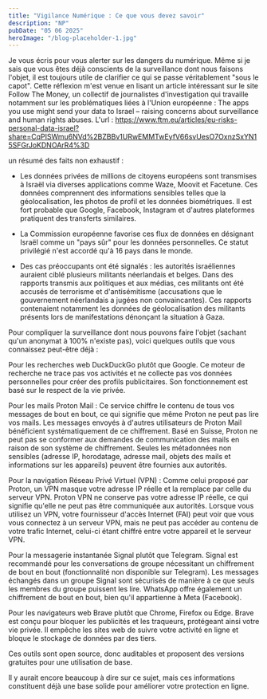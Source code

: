 ```yaml
---
title: "Vigilance Numérique : Ce que vous devez savoir"
description: "NP"
pubDate: "05 06 2025"
heroImage: "/blog-placeholder-1.jpg"
---
```


Je vous écris pour vous alerter sur les dangers du numérique. 
Même si je sais que vous êtes déjà conscients de la surveillance dont nous faisons l'objet, il est toujours utile de clarifier ce qui se passe véritablement "sous le capot".
Cette réflexion m'est venue en lisant un article intéressant sur le site Follow The Money, un collectif de journalistes d'investigation qui travaille notamment sur les problématiques liées à l'Union européenne : 
The apps you use might send your data to Israel – raising concerns about surveillance and human rights abuses. 
L'url : https://www.ftm.eu/articles/eu-risks-personal-data-israel?share=CqPISWmu6NVd%2BZBBv1URwEMMTwEyfV66svUesO7OxnzSxYN15SFGrJoKDNOArR4%3D

un résumé des faits non exhaustif :

- Les données privées de millions de citoyens européens sont transmises à Israël via diverses applications comme Waze, Moovit et Facetune. Ces données comprennent des informations sensibles telles que la géolocalisation, les photos de profil et les données biométriques. Il est fort probable que Google, Facebook, Instagram et d'autres plateformes pratiquent des transferts similaires.

- La Commission européenne favorise ces flux de données en désignant Israël comme un "pays sûr" pour les données personnelles. Ce statut privilégié n'est accordé qu'à 16 pays dans le monde.

- Des cas préoccupants ont été signalés : les autorités israéliennes auraient ciblé plusieurs militants néerlandais et belges. Dans des rapports transmis aux politiques et aux médias, ces militants ont été accusés de terrorisme et d'antisémitisme (accusations que le gouvernement néerlandais a jugées non convaincantes). Ces rapports contenaient notamment les données de géolocalisation des militants présents lors de manifestations dénonçant la situation à Gaza.

Pour compliquer la surveillance dont nous pouvons faire l'objet (sachant qu'un anonymat à 100% n'existe pas), voici quelques outils que vous connaissez peut-être déjà :

Pour les recherches web
DuckDuckGo plutôt que Google. Ce moteur de recherche ne trace pas vos activités et ne collecte pas vos données personnelles pour créer des profils publicitaires. Son fonctionnement est basé sur le respect de la vie privée.

Pour les mails
Proton Mail : Ce service chiffre le contenu de tous vos messages de bout en bout, ce qui signifie que même Proton ne peut pas lire vos mails. Les messages envoyés à d'autres utilisateurs de Proton Mail bénéficient systématiquement de ce chiffrement.
Basé en Suisse, Proton ne peut pas se conformer aux demandes de communication des mails en raison de son système de chiffrement. Seules les métadonnées non sensibles (adresse IP, horodatage, adresse mail, objets des mails et informations sur les appareils) peuvent être fournies aux autorités.

Pour la navigation
Réseau Privé Virtuel (VPN) : Comme celui proposé par Proton, un VPN masque votre adresse IP réelle et la remplace par celle du serveur VPN. Proton VPN ne conserve pas votre adresse IP réelle, ce qui signifie qu'elle ne peut pas être communiquée aux autorités.
Lorsque vous utilisez un VPN, votre fournisseur d'accès Internet (FAI) peut voir que vous vous connectez à un serveur VPN, mais ne peut pas accéder au contenu de votre trafic Internet, celui-ci étant chiffré entre votre appareil et le serveur VPN.

Pour la messagerie instantanée
Signal plutôt que Telegram. Signal est recommandé pour les conversations de groupe nécessitant un chiffrement de bout en bout (fonctionnalité non disponible sur Telegram). Les messages échangés dans un groupe Signal sont sécurisés de manière à ce que seuls les membres du groupe puissent les lire.
WhatsApp offre également un chiffrement de bout en bout, bien qu'il appartienne à Meta (Facebook).

Pour les navigateurs web
Brave plutôt que Chrome, Firefox ou Edge. Brave est conçu pour bloquer les publicités et les traqueurs, protégeant ainsi votre vie privée. Il empêche les sites web de suivre votre activité en ligne et bloque le stockage de données par des tiers.

Ces outils sont open source, donc auditables et proposent des versions gratuites pour une utilisation de base.

Il y aurait encore beaucoup à dire sur ce sujet, mais ces informations constituent déjà une base solide pour améliorer votre protection en ligne.


